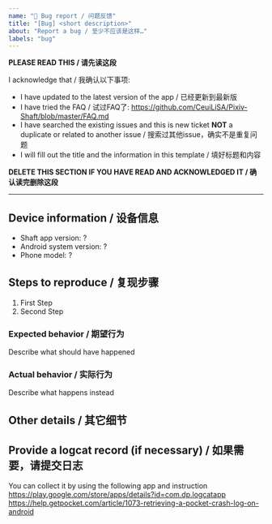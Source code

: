 ```yaml
---
name: "🐞 Bug report / 问题反馈"
title: "[Bug] <short description>"
about: "Report a bug / 至少不应该是这样…"
labels: "bug"
---
```


**PLEASE READ THIS / 请先读这段**

I acknowledge that / 我确认以下事项:

- I have updated to the latest version of the app / 已经更新到最新版
- I have tried the FAQ / 试过FAQ了: https://github.com/CeuiLiSA/Pixiv-Shaft/blob/master/FAQ.md
- I have searched the existing issues and this is new ticket **NOT** a duplicate or related to another issue / 搜索过其他issue，确实不是重复问题
- I will fill out the title and the information in this template / 填好标题和内容

**DELETE THIS SECTION IF YOU HAVE READ AND ACKNOWLEDGED IT / 确认读完删除这段**

---

## Device information / 设备信息
- Shaft app version: ?
- Android system version: ?
- Phone model: ?

## Steps to reproduce / 复现步骤
1. First Step
2. Second Step

### Expected behavior / 期望行为
Describe what should have happened

### Actual behavior / 实际行为
Describe what happens instead

## Other details / 其它细节

## Provide a logcat record (if necessary) / 如果需要，请提交日志
You can collect it by using the following app and instruction
https://play.google.com/store/apps/details?id=com.dp.logcatapp
https://help.getpocket.com/article/1073-retrieving-a-pocket-crash-log-on-android
